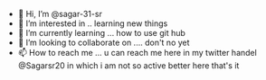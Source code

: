 - 👋 Hi, I’m @sagar-31-sr
- 👀 I’m interested in .. learning new things       
- 🌱 I’m currently learning ... how to use git hub 
- 💞️ I’m looking to collaborate on .... don't no yet 
- 📫 How to reach me ... u can reach me here in my twitter handel @Sagarsr20 in which i am not so active better here 
that's it 
<!---
sagar-31-sr/sagar-31-sr is a ✨ special ✨ repository because its `README.md` (this file) appears on your GitHub profile.
You can click the Preview link to take a look at your changes.
--->
